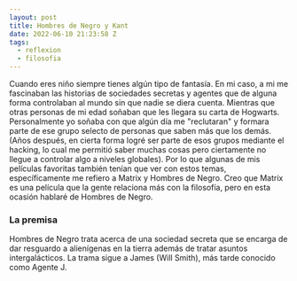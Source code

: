 ```yaml
---
layout: post
title: Hombres de Negro y Kant
date: 2022-06-10 21:23:58 Z
tags:
  - reflexion
  - filosofia
---
```

Cuando eres niño siempre tienes algún tipo de fantasía. En mi caso, a mi me fascinaban las historias de sociedades secretas y agentes que de alguna forma controlaban al mundo sin que nadie se diera cuenta. Mientras que otras personas de mi edad soñaban que les llegara su carta de Hogwarts. Personalmente yo soñaba con que algún día me "reclutaran" y formara parte de ese grupo selecto de personas que saben más que los demás. (Años después, en cierta forma logré ser parte de esos grupos mediante el hacking, lo cual me permitió saber muchas cosas pero ciertamente no llegue a controlar algo a niveles globales). Por lo que algunas de mis películas favoritas también tenían que ver con estos temas, específicamente me refiero a Matrix y Hombres de Negro. Creo que Matrix es una película que la gente relaciona más con la filosofía, pero en esta ocasión hablaré de Hombres de Negro.

### La premisa

Hombres de Negro trata acerca de una sociedad secreta que se encarga de dar resguardo a alienígenas en la tierra además de tratar asuntos intergalácticos. La trama sigue a James (Will Smith), más tarde conocido como Agente J. 

<!-- Ideas...

\- "Una persona puede ser inteligente, pero la masa es estúpida"

\- El deber ser por el puro respeto al deber

\- En Hombres de negro II hay una escena donde J se refiere a si mismo como James y que nadie lo conoce pero acaba de salvar a un montón de gente 

\- "Siempre hay un Crucero de Batalla Arquilliano, o un Rayo de la Muerte Corilliano, o una plaga intergaláctica que está a punto de acabar con toda la vida en este miserable planetita, ¡y la única forma en que esta gente puede seguir con sus felices vidas es que NO LO SEPAN!"

\- "" 



\-->
